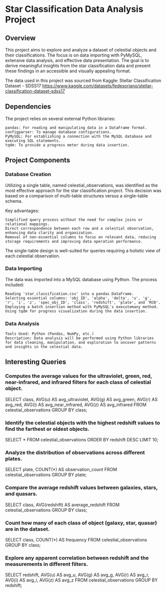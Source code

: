 # Star Classification Data Analysis Project

## Overview

This project aims to explore and analyze a dataset of celestial objects and their classifications. The focus is on data importing with PyMySQL, extensive data analysis, and effective data presentation. The goal is to derive meaningful insights from the star classification data and present these findings in an accessible and visually appealing format.

The data used in this project was sourced from Kaggle: Stellar Classification Dataset - SDSS17
https://www.kaggle.com/datasets/fedesoriano/stellar-classification-dataset-sdss17

## Dependencies

The project relies on several external Python libraries:

    pandas: For reading and manipulating data in a DataFrame format.
    configparser: To manage database configurations.
    PyMySQL: For establishing a connection with the MySQL database and executing SQL statements.
    tqdm: To provide a progress meter during data insertion.

## Project Components

### Database Creation

Utilizing a single table, named celestial_observations, was identified as the most effective approach for the star classification project. This decision was based on a comparison of multi-table structures versus a single-table schema.

Key advantages:

    Simplified query process without the need for complex joins or relational mappings.
    Direct correspondence between each row and a celestial observation, enhancing data clarity and organization.
    Removal of non-essential columns to focus on relevant data, reducing storage requirements and improving data operation performance.

The single-table design is well-suited for queries requiring a holistic view of each celestial observation.

### Data Importing

The data was imported into a MySQL database using Python. The process included:

    Reading 'star_classification.csv' into a pandas DataFrame.
    Selecting essential columns: 'obj_ID', 'alpha', 'delta', 'u', 'g', 'r', 'i', 'z', 'spec_obj_ID', 'class', 'redshift', 'plate', and 'MJD'.
    Employing a batch insertion method with PyMySQL's executemany method.
    Using tqdm for progress visualization during the data insertion.

### Data Analysis

    Tools Used: Python (Pandas, NumPy, etc.)
    Description: Data analysis will be performed using Python libraries for data cleaning, manipulation, and exploration to uncover patterns and insights in the celestial data.

## Interesting Queries

### Computes the average values for the ultraviolet, green, red, near-infrared, and infrared filters for each class of celestial object.

SELECT class, AVG(u) AS avg_ultraviolet, AVG(g) AS avg_green, AVG(r) AS avg_red, AVG(i) AS avg_near_infrared, AVG(z) AS avg_infrared
FROM celestial_observations
GROUP BY class;


### Identify the celestial objects with the highest redshift values to find the farthest or oldest objects.

SELECT *
FROM celestial_observations
ORDER BY redshift DESC
LIMIT 10;


### Analyze the distribution of observations across different plates.

SELECT plate, COUNT(*) AS observation_count
FROM celestial_observations
GROUP BY plate;


### Compare the average redshift values between galaxies, stars, and quasars.

SELECT class, AVG(redshift) AS average_redshift
FROM celestial_observations
GROUP BY class;


### Count how many of each class of object (galaxy, star, quasar) are in the dataset.

SELECT class, COUNT(*) AS frequency
FROM celestial_observations
GROUP BY class;


### Explore any apparent correlation between redshift and the measurements in different filters.

SELECT redshift, AVG(u) AS avg_u, AVG(g) AS avg_g, AVG(r) AS avg_r, AVG(i) AS avg_i, AVG(z) AS avg_z
FROM celestial_observations
GROUP BY redshift;
